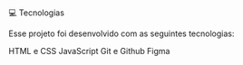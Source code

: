 💻 Tecnologias

Esse projeto foi desenvolvido com as seguintes tecnologias:

HTML e CSS
JavaScript
Git e Github
Figma
